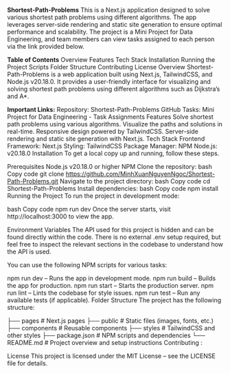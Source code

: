 **Shortest-Path-Problems**
This is a Next.js application designed to solve various shortest path problems using different algorithms. The app leverages server-side rendering and static site generation to ensure optimal performance and scalability. The project is a Mini Project for Data Engineering, and team members can view tasks assigned to each person via the link provided below.

**Table of Contents**
Overview
Features
Tech Stack
Installation
Running the Project
Scripts
Folder Structure
Contributing
License
Overview
Shortest-Path-Problems is a web application built using Next.js, TailwindCSS, and Node.js v20.18.0. It provides a user-friendly interface for visualizing and solving shortest path problems using different algorithms such as Dijkstra’s and A*.

**Important Links:**
Repository: Shortest-Path-Problems GitHub
Tasks: Mini Project for Data Engineering - Task Assignments
Features 
Solve shortest path problems using various algorithms.
Visualize the paths and solutions in real-time.
Responsive design powered by TailwindCSS.
Server-side rendering and static site generation with Next.js.
Tech Stack
Frontend Framework: Next.js
Styling: TailwindCSS
Package Manager: NPM
Node.js: v20.18.0
Installation
To get a local copy up and running, follow these steps.

Prerequisites
Node.js v20.18.0 or higher
NPM
Clone the repository:
bash
Copy code
git clone https://github.com/MinhXuanNguyenNgoc/Shortest-Path-Problems.git
Navigate to the project directory:
bash
Copy code
cd Shortest-Path-Problems
Install dependencies:
bash
Copy code
npm install
Running the Project
To run the project in development mode:

bash
Copy code
npm run dev
Once the server starts, visit http://localhost:3000 to view the app.

Environment Variables
The API used for this project is hidden and can be found directly within the code. There is no external .env setup required, but feel free to inspect the relevant sections in the codebase to understand how the API is used.

You can use the following NPM scripts for various tasks:

npm run dev – Runs the app in development mode.
npm run build – Builds the app for production.
npm run start – Starts the production server.
npm run lint – Lints the codebase for style issues.
npm run test – Run any available tests (if applicable).
Folder Structure
The project has the following structure:

├── pages          # Next.js pages
├── public         # Static files (images, fonts, etc.)
├── components     # Reusable components
├── styles         # TailwindCSS and other styles
├── package.json   # NPM scripts and dependencies
└── README.md      # Project overview and setup instructions
Contributing
:

License
This project is licensed under the MIT License – see the LICENSE file for details.
